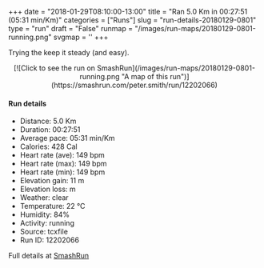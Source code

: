 +++
date = "2018-01-29T08:10:00-13:00"
title = "Ran 5.0 Km in 00:27:51 (05:31 min/Km)"
categories = ["Runs"]
slug = "run-details-20180129-0801"
type = "run"
draft = "False"
runmap = "/images/run-maps/20180129-0801-running.png"
svgmap = '<polyline points="0 47, 8 32, 10 30, 11 30, 26 39, 34 44, 50 47, 53 48, 57 52, 58 54, 63 57, 65 60, 67 62, 73 67, 75 68, 79 70, 81 70, 87 64, 92 62, 94 61, 99 51, 100 49, 100 47, 95 39, 94 38, 90 38, 85 38, 77 41, 75 42, 75 43, 74 45, 73 46, 67 47, 63 53, 63 57, 65 60, 67 61, 72 66, 74 68, 79 70, 81 69, 86 64, 94 61, 95 60, 97 56, 99 52, 100 49, 100 47, 96 40, 95 39, 93 38, 86 37, 76 41, 75 42, 73 45, 71 46, 67 46, 66 47, 63 54, 64 59, 65 60, 67 61, 73 68, 77 70, 80 70, 86 65, 93 62, 94 61, 99 52, 100 49, 100 47, 98 43">'
+++

Trying the keep it steady (and easy). 

<!--more-->

<center>
[![Click to see the run on SmashRun](/images/run-maps/20180129-0801-running.png "A map of this run")](https://smashrun.com/peter.smith/run/12202066)
</center>

#### Run details

* Distance: 5.0 Km
* Duration: 00:27:51
* Average pace: 05:31 min/Km
* Calories: 428 Cal
* Heart rate (ave): 149 bpm
* Heart rate (max): 149 bpm
* Heart rate (min): 149 bpm
* Elevation gain: 11 m
* Elevation loss:  m
* Weather: clear
* Temperature: 22 &deg;C
* Humidity: 84%
* Activity: running
* Source: tcxfile
* Run ID: 12202066

Full details at [SmashRun](https://smashrun.com/peter.smith/run/12202066)